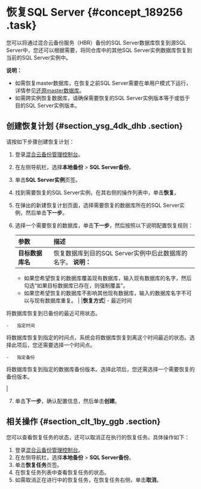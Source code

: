 # 恢复SQL Server {#concept_189256 .task}

您可以将通过混合云备份服务（HBR）备份的SQL Server数据库恢复到源SQL Server中，您还可以根据需要，将同仓库中的其他SQL Server实例数据库恢复到当前的SQL Server实例中。

**说明：** 

-   如需恢复master数据库，在恢复之前SQL Server需要在单用户模式下运行，详情参见[还原master数据库](https://docs.microsoft.com/zh-cn/sql/relational-databases/backup-restore/restore-the-master-database-transact-sql?view=sql-server-2017)。
-   如需跨实例恢复数据库，请确保需要恢复的SQL Server实例版本等于或低于目的SQL Server实例版本。

## 创建恢复计划 {#section_ysg_4dk_dhb .section}

请按如下步骤创建恢复计划：

1.  登录[混合云备份管理控制台](https://hbr.console.aliyun.com)。
2.  在左侧导航栏，选择**本地备份** \> **SQL Server备份**。
3.  单击**SQL Server实例**页签。
4.  找到需要恢复的SQL Server实例，在其右侧的操作列表中，单击**恢复**。
5.  在弹出的新建恢复计划页面，选择需要恢复的数据库所在的SQL Server实例，然后单击**下一步**。
6.  选择一个需要恢复的数据库，单击**下一步**，然后按照以下说明配置恢复规则： 

    |参数|描述|
    |:-|:-|
    |**目标数据库名**|恢复数据库到目的SQL Server实例中后此数据库的名字。 **说明：** 

    -   如果您希望恢复的数据库覆盖现有数据库，输入现有数据库的名字，然后勾选“如果目标数据库已存在，则强制覆盖”。
    -   如果您希望恢复的数据库不影响其他现有数据库，输入的数据库名字不可以与现有数据库重复。
 |
    |**恢复方式**|     -   最近时间 

将数据库恢复到已备份的最近可用状态。

    -   指定时间 

将数据库恢复到指定的时间点，系统会将数据库恢复到离这个时间最近的状态。选择此项后，您还需要选择一个时间点。

    -   指定备份 

将数据库恢复到指定的数据库备份版本。选择此项后，您还需选择一个需要恢复的备份版本。

 |

7.  单击**下一步**，确认配置信息，然后单击**创建**。

## 相关操作 {#section_clt_1by_ggb .section}

您可以查看恢复任务的状态，还可以取消正在执行的恢复任务。具体操作如下：

1.  登录[混合云备份管理控制台](https://hbr.console.aliyun.com)。
2.  在左侧导航栏，选择**本地备份** \> **SQL Server备份**。
3.  单击**恢复任务**页签。
4.  在恢复任务列表中查看恢复任务的状态。
5.  如需取消正在进行中的恢复任务，在恢复任务右侧，单击**取消**。

